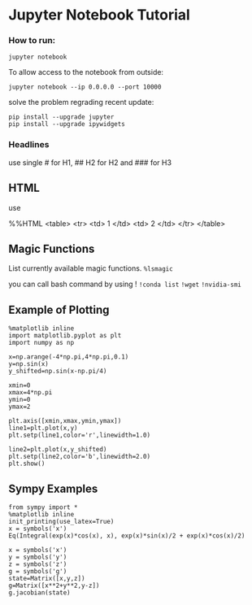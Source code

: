 # Jupyter Notebook Tutorial

### How to run:

```
jupyter notebook
```

To allow access to the notebook from outside:
```
jupyter notebook --ip 0.0.0.0 --port 10000
```

solve the problem regrading recent update:
```
pip install --upgrade jupyter
pip install --upgrade ipywidgets
```

### Headlines
use single # for H1, ## H2 for H2 and ### for  H3

## HTML
use

%%HTML
\<table>
	\<tr>
		\<td>
			1
		\</td>
		\<td>
			2
		\</td>
	\</tr>
\</table>



##  Magic Functions
List currently available magic functions.
```%lsmagic```

you can call bash command by using !
```!conda list```
```!wget```
```!nvidia-smi```


## Example of Plotting
```
%matplotlib inline
import matplotlib.pyplot as plt
import numpy as np

x=np.arange(-4*np.pi,4*np.pi,0.1)
y=np.sin(x)
y_shifted=np.sin(x-np.pi/4)

xmin=0
xmax=4*np.pi
ymin=0
ymax=2

plt.axis([xmin,xmax,ymin,ymax])
line1=plt.plot(x,y)
plt.setp(line1,color='r',linewidth=1.0)

line2=plt.plot(x,y_shifted)
plt.setp(line2,color='b',linewidth=2.0)
plt.show()
```
## Sympy Examples

```
from sympy import *
%matplotlib inline
init_printing(use_latex=True)
x = symbols('x')
Eq(Integral(exp(x)*cos(x), x), exp(x)*sin(x)/2 + exp(x)*cos(x)/2)
```


```
x = symbols('x')
y = symbols('y')
z = symbols('z')
g = symbols('g')
state=Matrix([x,y,z])
g=Matrix([x**2+y**2,y-z])
g.jacobian(state)
```


